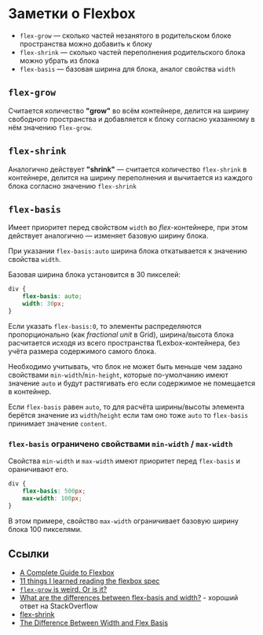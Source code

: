 # Заметки о Flexbox

- `flex-grow` &mdash; сколько частей незанятого в родительском блоке пространства можно добавить к блоку
- `flex-shrink` &mdash; сколько частей переполнения родительского блока можно убрать из блока
- `flex-basis` &mdash; базовая ширина для блока, аналог свойства `width`

## `flex-grow`
Считается количество **&quot;grow&quot;** во всём контейнере, делится на ширину свободного пространства и добавляется к блоку согласно указанному в нём значению `flex-grow`.

## `flex-shrink`
Аналогично действует **&quot;shrink&quot;** &mdash; считается количество `flex-shrink` в контейнере, делится на ширину переполнения и вычитается из каждого блока согласно значению `flex-shrink` 

## `flex-basis`
Имеет приоритет перед свойством `width` во *flex*-контейнере, при этом действует аналогично &mdash; изменяет базовую ширину блока.

При указании `flex-basis:auto` ширина блока откатывается к значению свойства `width`.

Базовая ширина блока установится в 30 пикселей:
```css
div {
	flex-basis: auto;
	width: 30px;
}
```

Если указать `flex-basis:0`, то элементы распределяются пропорционально (как *fractional unit* в Grid), ширина/высота блока расчитается исходя из всего пространства fLexbox-контейнера, без учёта размера содержимого самого блока.

Необходимо учитывать, что блок не может быть меньше чем задано свойствами `min-width`/`min-height`, которые по-умолчанию имеют значение `auto` и будут растягивать его если содержимое не помещается в контейнер.

Если `flex-basis` равен `auto`, то для расчёта ширины/высоты элемента берётся значение из `width`/`height` если там оно тоже `auto` то `flex-basis` принимает значение `content`.

### `flex-basis` ограничено свойствами `min-width` / `max-width`

Свойства `min-width` и `max-width` имеют приоритет перед `flex-basis` и ораничивают его.

```css
div {
	flex-basis: 500px;
	max-width: 100px;
}
```

В этом примере, свойство `max-width` ограничивает базовую ширину блока 100 пикселями.


## Ссылки

- [A Complete Guide to Flexbox](https://css-tricks.com/snippets/css/a-guide-to-flexbox/)
- [11 things I learned reading the flexbox spec](https://hackernoon.com/11-things-i-learned-reading-the-flexbox-spec-5f0c799c776b)
- [`flex-grow` is weird. Or is it?](https://css-tricks.com/flex-grow-is-weird/)
- [What are the differences between flex-basis and width?](https://stackoverflow.com/questions/34352140/what-are-the-differences-between-flex-basis-and-width) - хороший ответ на StackOverflow
- [flex-shrink](https://css-tricks.com/almanac/properties/f/flex-shrink/)
- [The Difference Between Width and Flex Basis](http://gedd.ski/post/the-difference-between-width-and-flex-basis/)
